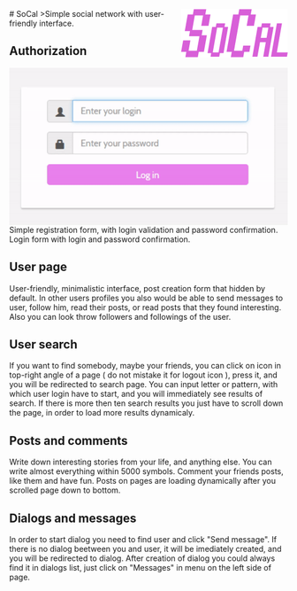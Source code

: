 <img src="https://github.com/Raveleen/SoCal/blob/master/Untitled-2.png" align="right" />
# SoCal
>Simple social network with user-friendly interface.

## Authorization
<img src="https://github.com/Raveleen/SoCal/blob/master/ezgif.com-c9ed5065ed.gif" align="right"/>
Simple registration form, with login validation and password confirmation. Login form with login and password confirmation. 

## User page
User-friendly, minimalistic interface, post creation form that hidden by default. In other users profiles you also would be able to send messages to user, follow him, read their posts, or read posts that they found interesting. Also you can look throw followers and followings of the user.

## User search
If you want to find somebody, maybe your friends, you can click on icon in top-right angle of a page ( do not mistake it for logout icon ), press it, and you will be redirected to search page. You can input letter or pattern, with which user login have to start, and you will immediately see results of search. If there is more then ten search results you just have to scroll down the page, in order to load more results dynamicaly.

## Posts and comments 
Write down interesting stories from your life, and anything else. You can write almost everything within 5000 symbols. Comment your friends posts, like them and have fun. Posts on pages are loading dynamically after you scrolled page down to bottom.

## Dialogs and messages
In order to start dialog you need to find user and click "Send message". If there is no dialog beetween you and user, it will be imediately created, and you will be redirected to dialog. After creation of dialog you could always find it in dialogs list, just click on "Messages" in menu on the left side of page.
